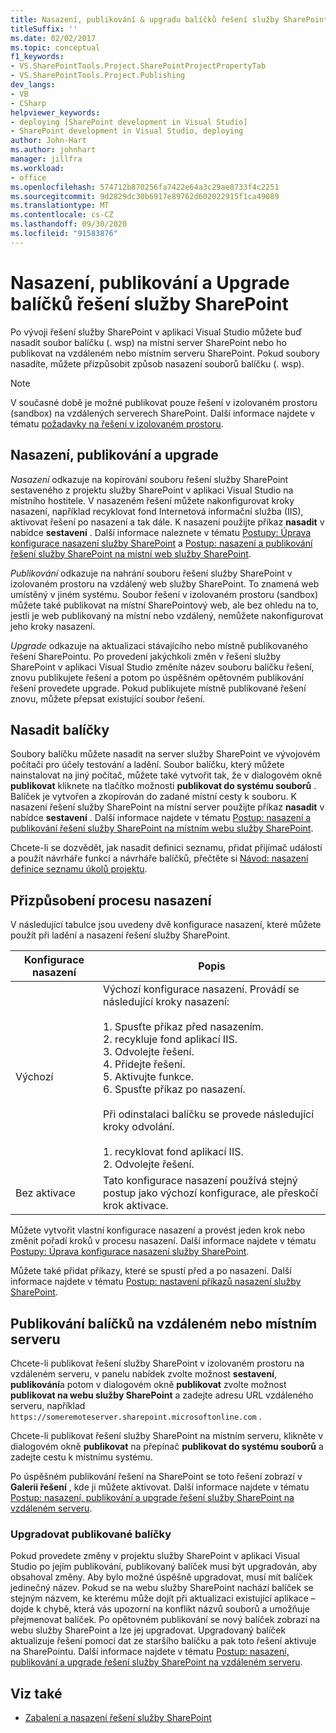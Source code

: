 ```yaml
---
title: Nasazení, publikování & upgradu balíčků řešení služby SharePoint
titleSuffix: ''
ms.date: 02/02/2017
ms.topic: conceptual
f1_keywords:
- VS.SharePointTools.Project.SharePointProjectPropertyTab
- VS.SharePointTools.Project.Publishing
dev_langs:
- VB
- CSharp
helpviewer_keywords:
- deploying [SharePoint development in Visual Studio]
- SharePoint development in Visual Studio, deploying
author: John-Hart
ms.author: johnhart
manager: jillfra
ms.workload:
- office
ms.openlocfilehash: 574712b870256fa7422e64a3c29ae8733f4c2251
ms.sourcegitcommit: 9d2829dc30b6917e89762d602022915f1ca49089
ms.translationtype: MT
ms.contentlocale: cs-CZ
ms.lasthandoff: 09/30/2020
ms.locfileid: "91583876"
---
```

# <a name="deploy-publish-and-upgrade-sharepoint-solution-packages"></a>Nasazení, publikování a Upgrade balíčků řešení služby SharePoint
  Po vývoji řešení služby SharePoint v aplikaci Visual Studio můžete buď nasadit soubor balíčku (. wsp) na místní server SharePoint nebo ho publikovat na vzdáleném nebo místním serveru SharePoint. Pokud soubory nasadíte, můžete přizpůsobit způsob nasazení souborů balíčku (. wsp).

> [!NOTE]
> V současné době je možné publikovat pouze řešení v izolovaném prostoru (sandbox) na vzdálených serverech SharePoint. Další informace najdete v tématu [požadavky na řešení v izolovaném prostoru](../sharepoint/sandboxed-solution-considerations.md).

## <a name="deploy-publish-and-upgrade"></a>Nasazení, publikování a upgrade
 *Nasazení* odkazuje na kopírování souboru řešení služby SharePoint sestaveného z projektu služby SharePoint v aplikaci Visual Studio na místního hostitele. V nasazeném řešení můžete nakonfigurovat kroky nasazení, například recyklovat fond Internetová informační služba (IIS), aktivovat řešení po nasazení a tak dále. K nasazení použijte příkaz **nasadit** v nabídce **sestavení** . Další informace naleznete v tématu [Postupy: Úprava konfigurace nasazení služby SharePoint](../sharepoint/how-to-edit-a-sharepoint-deployment-configuration.md) a [Postup: nasazení a publikování řešení služby SharePoint na místní web služby SharePoint](../sharepoint/how-to-deploy-and-publish-a-sharepoint-solution-to-a-local-sharepoint-site.md).

 *Publikování* odkazuje na nahrání souboru řešení služby SharePoint v izolovaném prostoru na vzdálený web služby SharePoint. To znamená web umístěný v jiném systému. Soubor řešení v izolovaném prostoru (sandbox) můžete také publikovat na místní SharePointový web, ale bez ohledu na to, jestli je web publikovaný na místní nebo vzdálený, nemůžete nakonfigurovat jeho kroky nasazení.

 *Upgrade* odkazuje na aktualizaci stávajícího nebo místně publikovaného řešení SharePointu. Po provedení jakýchkoli změn v řešení služby SharePoint v aplikaci Visual Studio změníte název souboru balíčku řešení, znovu publikujete řešení a potom po úspěšném opětovném publikování řešení provedete upgrade. Pokud publikujete místně publikované řešení znovu, můžete přepsat existující soubor řešení.

## <a name="deploy-packages"></a>Nasadit balíčky
 Soubory balíčku můžete nasadit na server služby SharePoint ve vývojovém počítači pro účely testování a ladění. Soubor balíčku, který můžete nainstalovat na jiný počítač, můžete také vytvořit tak, že v dialogovém okně **publikovat** kliknete na tlačítko možnosti **publikovat do systému souborů** . Balíček je vytvořen a zkopírován do zadané místní cesty k souboru. K nasazení řešení služby SharePoint na místní server použijte příkaz **nasadit** v nabídce **sestavení** . Další informace najdete v tématu [Postup: nasazení a publikování řešení služby SharePoint na místním webu služby SharePoint](../sharepoint/how-to-deploy-and-publish-a-sharepoint-solution-to-a-local-sharepoint-site.md).

 Chcete-li se dozvědět, jak nasadit definici seznamu, přidat přijímač událostí a použít návrháře funkcí a návrháře balíčků, přečtěte si [Návod: nasazení definice seznamu úkolů projektu](../sharepoint/walkthrough-deploying-a-project-task-list-definition.md).

## <a name="customize-the-deployment-process"></a>Přizpůsobení procesu nasazení
 V následující tabulce jsou uvedeny dvě konfigurace nasazení, které můžete použít při ladění a nasazení řešení služby SharePoint.

|Konfigurace nasazení|Popis|
|------------------------------|-----------------|
|Výchozí|Výchozí konfigurace nasazení. Provádí se následující kroky nasazení:<br /><br /> 1. Spusťte příkaz před nasazením.<br />2. recykluje fond aplikací IIS.<br />3. Odvolejte řešení.<br />4. Přidejte řešení.<br />5. Aktivujte funkce.<br />6. Spusťte příkaz po nasazení.<br /><br /> Při odinstalaci balíčku se provede následující kroky odvolání.<br /><br /> 1. recyklovat fond aplikací IIS.<br />2. Odvolejte řešení.|
|Bez aktivace|Tato konfigurace nasazení používá stejný postup jako výchozí konfigurace, ale přeskočí krok aktivace.|

 Můžete vytvořit vlastní konfigurace nasazení a provést jeden krok nebo změnit pořadí kroků v procesu nasazení. Další informace najdete v tématu [Postupy: Úprava konfigurace nasazení služby SharePoint](../sharepoint/how-to-edit-a-sharepoint-deployment-configuration.md).

 Můžete také přidat příkazy, které se spustí před a po nasazení. Další informace najdete v tématu [Postup: nastavení příkazů nasazení služby SharePoint](../sharepoint/how-to-set-sharepoint-deployment-commands.md).

## <a name="publish-packages-to-a-remote-or-local-server"></a>Publikování balíčků na vzdáleném nebo místním serveru
 Chcete-li publikovat řešení služby SharePoint v izolovaném prostoru na vzdáleném serveru, v panelu nabídek zvolte možnost **sestavení**, **publikování**a potom v dialogovém okně **publikovat** zvolte možnost **publikovat na webu služby SharePoint** a zadejte adresu URL vzdáleného serveru, například `https://someremoteserver.sharepoint.microsoftonline.com` .

 Chcete-li publikovat řešení služby SharePoint na místním serveru, klikněte v dialogovém okně **publikovat** na přepínač **publikovat do systému souborů** a zadejte cestu k místnímu systému.

 Po úspěšném publikování řešení na SharePoint se toto řešení zobrazí v **Galerii řešení** , kde ji můžete aktivovat. Další informace najdete v tématu [Postup: nasazení, publikování a upgrade řešení služby SharePoint na vzdáleném serveru](../sharepoint/how-to-deploy-publish-and-upgrade-sharepoint-solutions-on-a-remote-server.md).

### <a name="upgrade-published-packages"></a>Upgradovat publikované balíčky
 Pokud provedete změny v projektu služby SharePoint v aplikaci Visual Studio po jejím publikování, publikovaný balíček musí být upgradován, aby obsahoval změny. Aby bylo možné úspěšně upgradovat, musí mít balíček jedinečný název. Pokud se na webu služby SharePoint nachází balíček se stejným názvem, ke kterému může dojít při aktualizaci existující aplikace – dojde k chybě, která vás upozorní na konflikt názvů souborů a umožňuje přejmenovat balíček. Po opětovném publikování se nový balíček zobrazí na webu služby SharePoint a lze jej upgradovat. Upgradovaný balíček aktualizuje řešení pomocí dat ze staršího balíčku a pak toto řešení aktivuje na SharePointu. Další informace najdete v tématu [Postup: nasazení, publikování a upgrade řešení služby SharePoint na vzdáleném serveru](../sharepoint/how-to-deploy-publish-and-upgrade-sharepoint-solutions-on-a-remote-server.md).

## <a name="see-also"></a>Viz také
- [Zabalení a nasazení řešení služby SharePoint](../sharepoint/packaging-and-deploying-sharepoint-solutions.md)

